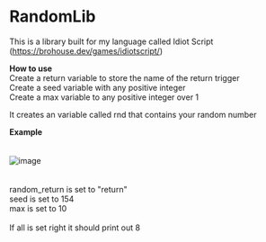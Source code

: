 # RandomLib

This is a library built for my language called Idiot Script (https://brohouse.dev/games/idiotscript/)

**How to use**<br>
Create a return variable to store the name of the return trigger<br>
Create a seed variable with any positive integer<br>
Create a max variable to any positive integer over 1<br>

It creates an variable called rnd that contains your random number<br>

**Example**<br>
<br>
<br>
![image](https://user-images.githubusercontent.com/70726294/170286413-1c019a4a-09d5-483f-a1b5-ec80c17394d7.png)<br>
<br>
<br>
random_return is set to "return"<br>
seed is set to 154<br>
max is set to 10<br>
<br>
If all is set right it should print out 8<br>
